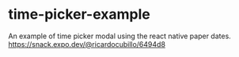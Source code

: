 # time-picker-example

An example of time picker modal using the react native paper dates. 
https://snack.expo.dev/@ricardocubillo/6494d8
